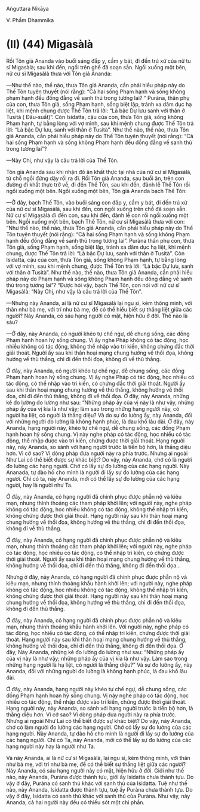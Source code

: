 Aṅguttara Nikāya

V. Phẩm Dhammika

# (II) (44) Migasàlà

Rồi Tôn giả Ananda vào buổi sáng đắp y, cầm y bát, đi đến trú xứ của nữ tu sĩ Migasàlà; sau khi đến, ngồi trên ghế đã soạn sẵn. Ngồi xuống một bên, nữ cư sĩ Migasàlà thưa với Tôn giả Ananda:

—Như thế nào, thế nào, thưa Tôn giả Ananda, cần phải hiểu pháp này do Thế Tôn tuyên thuyết (nói rằng): “Cả hai sống Phạm hạnh và sống không phạm hạnh đều đồng đẳng về sanh thú trong tương lai? “ Puràna, thân phụ của con, thưa Tôn giả, sống Phạm hạnh, sống biệt lập, tránh xa dâm dục hạ liệt, khi mệnh chung được Thế Tôn trả lời: “Là bậc Dự lưu sanh với thân ở Tusità ( Ðâu-suất)”. Còn Isidatta, cậu của con, thưa Tôn giả, sống không Phạm hạnh, tự bằng lòng với vợ mình, sau khi mệnh chung được Thế Tôn trả lời: “Là bậc Dự lưu, sanh với thân ở Tusità”. Như thế nào, thế nào, thưa Tôn giả Ananda, cần phải hiểu pháp này do Thế Tôn tuyên thuyết (nói rằng): “Cả hai sống Phạm hạnh và sống không Phạm hạnh đều đồng đẳng về sanh thú trong tương lai”?

—Này Chị, như vậy là câu trả lời của Thế Tôn.

Tôn giả Ananda sau khi nhận đồ ăn khất thực tại nhà của nữ cư sĩ Migasàlà, từ chỗ ngồi đứng dậy rồi ra đi. Rồi Tôn giả Ananda, sau buổi ăn, trên con đường đi khất thực trở về, đi đến Thế Tôn, sau khi đến, đảnh lễ Thế Tôn rồi ngồi xuống một bên. Ngồi xuống một bên, Tôn giả Ananda bạch Thế Tôn:

—Ở đây, bạch Thế Tôn, vào buổi sáng con đắp y, cầm y bát, đi đến trú xứ của nữ cư sĩ Migasàlà, sau khi đến, con ngồi xuống trên chỗ đã soạn sẵn. Nữ cư sĩ Migasàlà đi đến con, sau khi đến, đảnh lễ con rồi ngồi xuống một bên. Ngồi xuống một bên, bạch Thế Tôn, nữ cư sĩ Migasàlà thưa với con: “Như thế nào, thế nào, thưa Tôn giả Ananda, cần phải hiểu pháp này do Thế Tôn tuyên thuyết (nói rằng): “Cả hai sống Phạm hạnh và sống không Phạm hạnh đều đồng đẳng về sanh thú trong tương lai”. Puràna thân phụ con, thưa Tôn giả, sống Phạm hạnh, sống biệt lập, tránh xa dâm dục hạ liệt, khi mệnh chung, được Thế Tôn trả lời: “Là bậc Dự lưu, sanh với thân ở Tusità”. Còn Isidatta, cậu của con, thưa Tôn giả, sống không Phạm hạnh, tự bằng lòng với vợ mình, sau khi mệnh chung, được Thế Tôn trả lời: “Là bậc Dự lưu, sanh với thân ở Tusità”. Như thế nào, thế nào, thưa Tôn giả Ananda, cần phải hiểu pháp này do Phạm hạnh và sống không Phạm hạnh đều đồng đẳng về sanh thú trong tương lai”? “Ðược hỏi vậy, bạch Thế Tôn, con nói với nữ cư sĩ Migasàlà: “Này Chị, như vậy là câu trả lời của Thế Tôn”.

—Nhưng này Ananda, ai là nữ cư sĩ Migasàlà lại ngu si, kém thông minh, với thân như bà mẹ, với trí như bà mẹ, để có thể hiểu biết sự thắng liệt giữa các người? Này Ananda, có sáu hạng người có mặt, hiện hữu ở đời. Thế nào là sáu?

—Ở đây, này Ananda, có người khéo tự chế ngự, dễ chung sống, các đồng Phạm hạnh hoan hỷ sống chung. Vị ấy nghe Pháp không có tác động, học nhiều không có tác động, không thể nhập vào tri kiến, không chứng đắc thời giải thoát. Người ấy sau khi thân hoại mạng chung hướng về thối đọa, không hướng về thù thắng, chỉ đi đến thối đọa, không đi về thù thắng.

Ở đây, này Ananda, có người khéo tự chế ngự, dễ chung sống, các đồng Phạm hạnh hoan hỷ sống chung. Vị ấy nghe Pháp có tác động, học nhiều có tác động, có thể nhập vào tri kiến, có chứng đắc thời giải thoát. Người ấy sau khi thân hoại mạng chung hướng về thù thắng, không hướng về thối đọa, chỉ đi đến thù thắng, không đi về thối đọa. Ở đây, này Ananda, những kẻ đo lường đo lường như sau: “Những pháp ấy của vị này là như vậy, những pháp ấy của vị kia là như vậy; làm sao trong những hạng người này, có người hạ liệt, có người là thắng diệu? Và do sự đo lường ấy, này Ananda, đối với những người đo lường là không hạnh phúc, là đau khổ lâu dài. Ở đây, này Ananda, hạng người này, khéo tự chế ngự, dễ chung sống, các đồng Phạm hạnh hoan hỷ sống chung. Vị này nghe pháp có tác động, học nhiều có tác động, thể nhập được vào tri kiến, chứng được thời giải thoát. Hạng người này, này Ananda, so sánh với hạng người trước là tiến bộ hơn, là thắng diệu hơn. Vì cớ sao? Vì dòng pháp đưa người này ra phía trước. Nhưng ai ngoài Như Lai có thể biết được sự khác biệt? Do vậy, này Ananda, chớ có là người đo lường các hạng người. Chớ có lấy sự đo lường của các hạng người. Này Ananada, tự đào hố cho mình là người đi lấy sự đo lường của các hạng người. Chỉ có ta, này Ananda, mới có thể lấy sự đo lường của các hạng người, hay là người như Ta.

Ở đây, này Ananda, có hạng người đã chinh phục được phẫn nộ và kiêu mạn, nhưng thỉnh thoảng các tham pháp khởi lên; với người này, nghe pháp không có tác động, học nhiều không có tác động, không thể nhập tri kiến, không chứng được thời giải thoát. Hạng người này sau khi thân hoại mạng chung hướng về thối đọa, không hướng về thù thắng, chỉ đi đến thối đọa, không đi về thù thắng.

Ở đây, này Ananda, có hạng người đã chinh phục được phẫn nộ và kiêu mạn, nhưng thỉnh thoảng các tham pháp khởi lên; với người này, nghe pháp có tác động, học nhiều có tác động, có thể nhập tri kiến, có chứng được thời giải thoát. Người ấy sau khi thân hoại mạng chung hướng về thù thắng, không hướng về thối đọa, chỉ đi đến thù thắng, không đi đến thối đọa...

Nhưng ở đây, này Ananda, có hạng người đã chinh phục được phẫn nộ và kiêu mạn, nhưng thỉnh thoảng khẩu hành khởi lên; với người này, nghe pháp không có tác động, học nhiều không có tác động, không thể nhập tri kiến, không chứng được thời giải thoát. Hạng người này sau khi thân hoại mạng chung hướng về thối đọa, không hướng về thù thắng, chỉ đi đến thối đọa, không đi đến thù thắng.

Ở đây, này Ananda, có hạng người đã chinh phục được phẫn nộ và kiêu mạn, nhưng thỉnh thoảng khẩu hành khởi lên. Với người này, nghe pháp có tác động, học nhiều có tác động, có thể nhập tri kiến, chứng được thời giải thoát. Hạng người này sau khi thân hoại mạng chung hướng về thù thắng, không hướng về thối đọa, chỉ đi đến thù thắng, không đi đến thối đọa. Ở đây, Này Ananda, những kẻ đo lường đo lường như sau: “Những pháp ấy của vị này là như vậy; những pháp ấy của vị kia là như vậy. Làm sao trong những hạng người là hạ liệt, cò người là thắng diệu?” Và sự đo lường ấy, này Ananda, đối với những người đo lường là không hạnh phúc, là đau khổ lâu dài.

Ở đây, này Ananda, hạng người này khéo tự chế ngự, dễ chung sống, các đồng Phạm hạnh hoan hỷ sống chung. Vị này nghe pháp có tác động, học nhiều có tác động, thể nhập được vào tri kiến, chứng được thời giải thoát. Hạng người này, này Ananda, so sánh với hạng người trước là tiến bộ hơn, là thắng diệu hơn. Vì cớ sao? Vì dòng pháp đưa người này ra phía trước. Nhưng ai ngoài Như Lai có thể biết được sự khác biệt? Do vậy, này Ananda, chớ có làm người đo lường các hạng người. Chớ có lấy sự đo lường của các hạng người. Này Ananda, tự đào hố cho mình là người đi lấy sự đo lường của các hạng người. Chỉ có Ta, này Ananda, mới có thể lấy sự đo lường của các hạng người này hay là người như Ta.

Và này Ananda, ai là nữ cư sĩ Migasàlà, lại ngu si, kém thông minh, với thân như bà mẹ, với trí như bà mẹ, để có thể biết sự thắng liệt giữa các người? Này Ananda, có sáu hạng người này có mặt, hiện hữu ở đời. Giới như thế nào, này Ananda, Puràna được thành tựu, giới ấy Isidatta chưa thành tựu. Do vậy ở đây, Puràna có sanh thú khác với sanh thú của Isidatta. Tuệ như thế nào, này Ananda, Isidatta được thành tựu, tuệ ấy Puràna chưa thành tựu. Do vậy ở đây, Isidatta có sanh thú khác với sanh thú của Puràna. Như vậy, này Ananda, cả hai người này đều có thiếu sót một chi phần.

